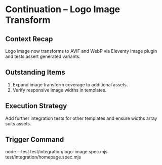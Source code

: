 # Continuation – Logo Image Transform

## Context Recap
Logo image now transforms to AVIF and WebP via Eleventy image plugin and tests assert generated variants.

## Outstanding Items
1. Expand image transform coverage to additional assets.
2. Verify responsive image widths in templates.

## Execution Strategy
Add further integration tests for other templates and ensure widths array suits assets.

## Trigger Command
node --test test/integration/logo-image.spec.mjs test/integration/homepage.spec.mjs
